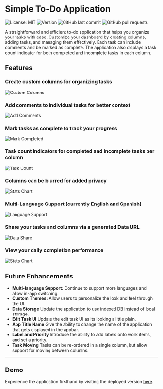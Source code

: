 # Simple To-Do Application

![License: MIT](https://img.shields.io/github/license/joshleatherland/ToDoList)
![Version](https://img.shields.io/github/package-json/v/joshleatherland/ToDoList)
![GitHub last commit](https://img.shields.io/github/last-commit/joshleatherland/ToDoList)
![GitHub pull requests](https://img.shields.io/github/issues-pr/joshleatherland/ToDoList)

A straightforward and efficient to-do application that helps you organize your tasks with ease. Customize your dashboard by creating columns, adding tasks, and managing them effectively. Each task can include comments and be marked as complete. The application also displays a task count indicator for both completed and incomplete tasks in each column.

## Features

### Create custom columns for organizing tasks

![Custom Columns](docs/images/custom_columns.png)

### Add comments to individual tasks for better context

![Add Comments](docs/images/comments.png)

### Mark tasks as complete to track your progress

![Mark Completed](docs/images/mark_completed.png)

### Task count indicators for completed and incomplete tasks per column

![Task Count](docs/images/count_indicators.png)

### Columns can be blurred for added privacy

![Stats Chart](docs/images/blur_tasks.png)

### Multi-Language Support (currently English and Spanish)

![Language Support](docs/images/language_support.png)

### Share your tasks and columns via a generated Data URL

![Data Share](docs/images/data_share.png)

### View your daily completion performance

![Stats Chart](docs/images/stats_graph.png)

## Future Enhancements

- **Multi-language Support:** Continue to support more languages and allow in-app switching.
- **Custom Themes:** Allow users to personalize the look and feel through the UI.
- **Data Storage** Update the application to use indexed DB instead of local storage.
- **Edit Task UI** Update the edit task UI as its looking a little plain.
- **App Title Name** Give the ability to change the name of the application that gets displayed in the appbar.
- **Label and Priority** Introduce the ability to add labels onto work items, and set a priority.
- **Task Moving** Tasks can be re-ordered in a single column, but allow support for moving between columns.

---

## Demo

Experience the application firsthand by visiting the deployed version [here](https://joshleatherland.github.io/ToDoList/).
